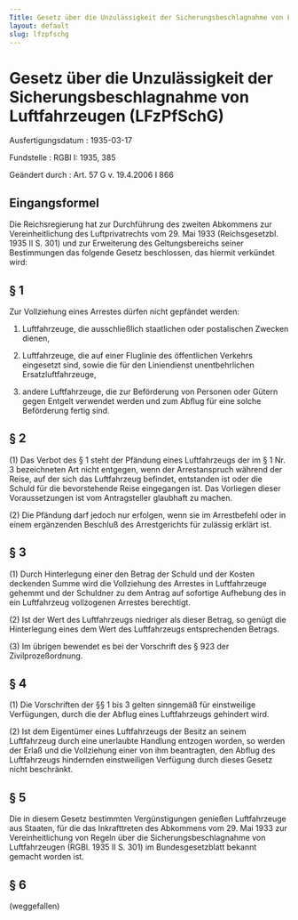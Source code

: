 ```yaml
---
Title: Gesetz über die Unzulässigkeit der Sicherungsbeschlagnahme von Luftfahrzeugen
layout: default
slug: lfzpfschg
---
```


# Gesetz über die Unzulässigkeit der Sicherungsbeschlagnahme von Luftfahrzeugen (LFzPfSchG)

Ausfertigungsdatum
:   1935-03-17

Fundstelle
:   RGBl I: 1935, 385

Geändert durch
:   Art. 57 G v. 19.4.2006 I 866


## Eingangsformel

Die Reichsregierung hat zur Durchführung des zweiten Abkommens zur
Vereinheitlichung des Luftprivatrechts vom 29. Mai 1933
(Reichsgesetzbl. 1935 II S. 301) und zur Erweiterung des
Geltungsbereichs seiner Bestimmungen das folgende Gesetz beschlossen,
das hiermit verkündet wird:


## § 1

Zur Vollziehung eines Arrestes dürfen nicht gepfändet werden:

1.  Luftfahrzeuge, die ausschließlich staatlichen oder postalischen
    Zwecken dienen,


2.  Luftfahrzeuge, die auf einer Fluglinie des öffentlichen Verkehrs
    eingesetzt sind, sowie die für den Liniendienst unentbehrlichen
    Ersatzluftfahrzeuge,


3.  andere Luftfahrzeuge, die zur Beförderung von Personen oder Gütern
    gegen Entgelt verwendet werden und zum Abflug für eine solche
    Beförderung fertig sind.





## § 2

(1) Das Verbot des § 1 steht der Pfändung eines Luftfahrzeugs der im §
1 Nr. 3 bezeichneten Art nicht entgegen, wenn der Arrestanspruch
während der Reise, auf der sich das Luftfahrzeug befindet, entstanden
ist oder die Schuld für die bevorstehende Reise eingegangen ist. Das
Vorliegen dieser Voraussetzungen ist vom Antragsteller glaubhaft zu
machen.

(2) Die Pfändung darf jedoch nur erfolgen, wenn sie im Arrestbefehl
oder in einem ergänzenden Beschluß des Arrestgerichts für zulässig
erklärt ist.


## § 3

(1) Durch Hinterlegung einer den Betrag der Schuld und der Kosten
deckenden Summe wird die Vollziehung des Arrestes in Luftfahrzeuge
gehemmt und der Schuldner zu dem Antrag auf sofortige Aufhebung des in
ein Luftfahrzeug vollzogenen Arrestes berechtigt.

(2) Ist der Wert des Luftfahrzeugs niedriger als dieser Betrag, so
genügt die Hinterlegung eines dem Wert des Luftfahrzeugs
entsprechenden Betrags.

(3) Im übrigen bewendet es bei der Vorschrift des § 923 der
Zivilprozeßordnung.


## § 4

(1) Die Vorschriften der §§ 1 bis 3 gelten sinngemäß für einstweilige
Verfügungen, durch die der Abflug eines Luftfahrzeugs gehindert wird.

(2) Ist dem Eigentümer eines Luftfahrzeugs der Besitz an seinem
Luftfahrzeug durch eine unerlaubte Handlung entzogen worden, so werden
der Erlaß und die Vollziehung einer von ihm beantragten, den Abflug
des Luftfahrzeugs hindernden einstweiligen Verfügung durch dieses
Gesetz nicht beschränkt.


## § 5

Die in diesem Gesetz bestimmten Vergünstigungen genießen Luftfahrzeuge
aus Staaten, für die das Inkrafttreten des Abkommens vom 29. Mai 1933
zur Vereinheitlichung von Regeln über die Sicherungsbeschlagnahme von
Luftfahrzeugen (RGBl. 1935 II S. 301) im Bundesgesetzblatt bekannt
gemacht worden ist.


## § 6

(weggefallen)

